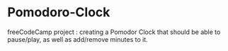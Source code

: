 # Pomodoro-Clock
freeCodeCamp project : creating a Pomodor Clock that should be able to pause/play, as well as add/remove minutes to it.
